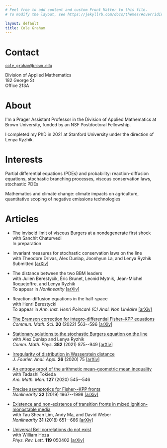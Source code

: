 ```yaml
---
# Feel free to add content and custom Front Matter to this file.
# To modify the layout, see https://jekyllrb.com/docs/themes/#overriding-theme-defaults

layout: default
title: Cole Graham
---
```


# Contact

[``cole_graham@brown.edu``](mailto:cole_graham@brown.edu)

Division of Applied Mathematics  
182 George St  
Office 213A

# About

I'm a Prager Assistant Professor in the Division of Applied Mathematics at Brown University, funded by an NSF Postdoctoral Fellowship.

I completed my PhD in 2021 at Stanford University under the direction of Lenya Ryzhik.

# Interests

Partial differential equations (PDEs) and probability: reaction-diffusion equations, stochastic branching processes, viscous conservation laws, stochastic PDEs

Mathematics and climate change: climate impacts on agriculture, quantitative scoping of negative emissions technologies

# Articles

*   The inviscid limit of viscous Burgers at a nondegenerate first shock  
    with Sanchit Chaturvedi  
    In preparation

*   Invariant measures for stochastic conservation laws on the line  
    with Theodore Drivas, Alex Dunlap, Joonhyun La, and Lenya Ryzhik  
    Submitted
    [\[arXiv\]](https://arxiv.org/abs/2201.12641)

*   The distance between the two BBM leaders  
    with Julien Berestycik, Éric Brunet, Leonid Mytnik, Jean-Michel Roquejoffre, and Lenya Ryzhik  
    To appear in _Nonlinearity_
    [\[arXiv\]](https://arxiv.org/abs/2010.10431)

*   Reaction-diffusion equations in the half-space  
    with Henri Berestycki  
    To appear in _Ann. Inst. Henri Poincaré (C) Anal. Non Linéaire_
    [\[arXiv\]](https://arxiv.org/abs/2007.13909)

*   [The Bramson correction for integro-differential Fisher–KPP equations](https://www.intlpress.com/site/pub/pages/journals/items/cms/content/vols/0020/0002/a012/)  
    _Commun. Math. Sci._ **20** (2022) 563--596
    [\[arXiv\]](https://arxiv.org/abs/2005.04524)

*   [Stationary solutions to the stochastic Burgers equation on the line](https://link.springer.com/article/10.1007/s00220-021-04025-x)  
    with Alex Dunlap and Lenya Ryzhik  
    _Comm. Math. Phys._ **382** (2021) 875--949
    [\[arXiv\]](https://arxiv.org/abs/1910.07464)

*   [Irregularity of distribution in Wasserstein distance](https://link.springer.com/article/10.1007%2Fs00041-020-09786-y)  
    _J. Fourier. Anal. Appl._ **26** (2020) 75
    [\[arXiv\]](https://arxiv.org/abs/1910.14181)

*   [An entropy proof of the arithmetic mean–geometric mean inequality](https://www.tandfonline.com/doi/full/10.1080/00029890.2020.1738827)  
    with Tadashi Tokieda  
    _Am. Math. Mon._ **127** (2020) 545--546

*   [Precise asymptotics for Fisher--KPP fronts](https://iopscience.iop.org/article/10.1088/1361-6544/aaffe8)  
    _Nonlinearity_ **32** (2019) 1967--1998
    [\[arXiv\]](https://arxiv.org/abs/1712.02472)

*   [Existence and non-existence of transition fronts in mixed ignition-monostable media](https://iopscience.iop.org/article/10.1088/1361-6544/aa952c)  
    with Tau Shean Lim, Andy Ma, and David Weber  
    _Nonlinearity_ **31** (2018) 651--666
    [\[arXiv\]](https://arxiv.org/abs/1705.03563)

*   [Universal Bell correlations do not exist](https://journals.aps.org/prl/abstract/10.1103/PhysRevLett.119.050402)  
    with William Hoza  
    _Phys. Rev. Lett._ **119** 050402
    [\[arXiv\]](https://arxiv.org/abs/1612.05680)